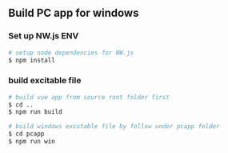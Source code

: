 ## Build PC app for windows
### Set up NW.js ENV
```bash
# setup node dependencies for NW.js
$ npm install
```

### build excitable file
```bash
# build vue app from source root folder first
$ cd ..
$ npm run build

# build windows excutable file by follow under pcapp folder
$ cd pcapp
$ npm run win
```
